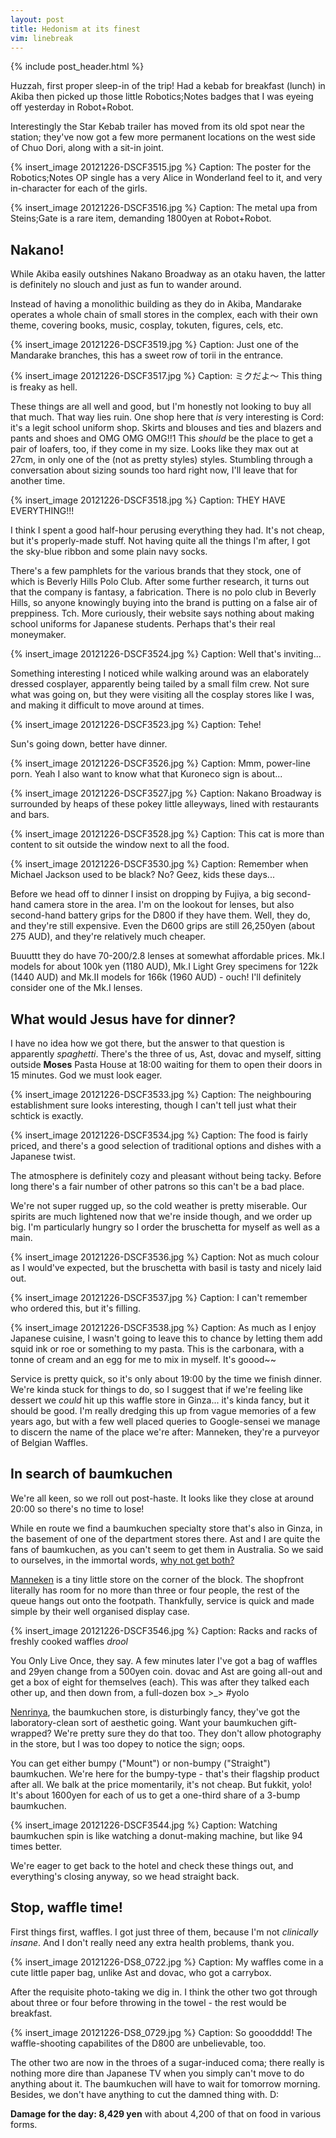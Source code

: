 ```yaml
---
layout: post
title: Hedonism at its finest
vim: linebreak
---
```


{% include post_header.html %}

Huzzah, first proper sleep-in of the trip! Had a kebab for breakfast (lunch) in Akiba then picked up those little Robotics;Notes badges that I was eyeing off yesterday in Robot+Robot.

Interestingly the Star Kebab trailer has moved from its old spot near the station; they've now got a few more permanent locations on the west side of Chuo Dori, along with a sit-in joint.

{% insert_image 20121226-DSCF3515.jpg %}
Caption: The poster for the Robotics;Notes OP single has a very Alice in Wonderland feel to it, and very in-character for each of the girls.

{% insert_image 20121226-DSCF3516.jpg %}
Caption: The metal upa from Steins;Gate is a rare item, demanding 1800yen at Robot+Robot.


## Nakano!

While Akiba easily outshines Nakano Broadway as an otaku haven, the latter is definitely no slouch and just as fun to wander around.

Instead of having a monolithic building as they do in Akiba, Mandarake operates a whole chain of small stores in the complex, each with their own theme, covering books, music, cosplay, tokuten, figures, cels, etc.

{% insert_image 20121226-DSCF3519.jpg %}
Caption: Just one of the Mandarake branches, this has a sweet row of torii in the entrance.

{% insert_image 20121226-DSCF3517.jpg %}
Caption: ミクだよ〜 This thing is freaky as hell.

These things are all well and good, but I'm honestly not looking to buy all that much. That way lies ruin. One shop here that *is* very interesting is Cord: it's a legit school uniform shop. Skirts and blouses and ties and blazers and pants and shoes and OMG OMG OMG!!1 This *should* be the place to get a pair of loafers, too, if they come in my size. Looks like they max out at 27cm, in only one of the (not as pretty styles) styles. Stumbling through a conversation about sizing sounds too hard right now, I'll leave that for another time.

{% insert_image 20121226-DSCF3518.jpg %}
Caption: THEY HAVE EVERYTHING!!!

I think I spent a good half-hour perusing everything they had. It's not cheap, but it's properly-made stuff. Not having quite all the things I'm after, I got the sky-blue ribbon and some plain navy socks.

There's a few pamphlets for the various brands that they stock, one of which is Beverly Hills Polo Club. After some further research, it turns out that the company is fantasy, a fabrication. There is no polo club in Beverly Hills, so anyone knowingly buying into the brand is putting on a false air of preppiness. Tch. More curiously, their website says nothing about making school uniforms for Japanese students. Perhaps that's their real moneymaker.

{% insert_image 20121226-DSCF3524.jpg %}
Caption: Well that's inviting...

Something interesting I noticed while walking around was an elaborately dressed cosplayer, apparently being tailed by a small film crew. Not sure what was going on, but they were visiting all the cosplay stores like I was, and making it difficult to move around at times.

{% insert_image 20121226-DSCF3523.jpg %}
Caption: Tehe!

Sun's going down, better have dinner.

{% insert_image 20121226-DSCF3526.jpg %}
Caption: Mmm, power-line porn. Yeah I also want to know what that Kuroneco sign is about...

{% insert_image 20121226-DSCF3527.jpg %}
Caption: Nakano Broadway is surrounded by heaps of these pokey little alleyways, lined with restaurants and bars.

{% insert_image 20121226-DSCF3528.jpg %}
Caption: This cat is more than content to sit outside the window next to all the food.

{% insert_image 20121226-DSCF3530.jpg %}
Caption: Remember when Michael Jackson used to be black? No? Geez, kids these days...

Before we head off to dinner I insist on dropping by Fujiya, a big second-hand camera store in the area. I'm on the lookout for lenses, but also second-hand battery grips for the D800 if they have them. Well, they do, and they're still expensive. Even the D600 grips are still 26,250yen (about 275 AUD), and they're relatively much cheaper.

Buuuttt they do have 70-200/2.8 lenses at somewhat affordable prices. Mk.I models for about 100k yen (1180 AUD), Mk.I Light Grey specimens for 122k (1440 AUD) and Mk.II models for 166k (1960 AUD) - ouch! I'll definitely consider one of the Mk.I lenses.


## What would Jesus have for dinner?

I have no idea how we got there, but the answer to that question is apparently *spaghetti*. There's the three of us, Ast, dovac and myself, sitting outside **Moses** Pasta House at 18:00 waiting for them to open their doors in 15 minutes. God we must look eager.

{% insert_image 20121226-DSCF3533.jpg %}
Caption: The neighbouring establishment sure looks interesting, though I can't tell just what their schtick is exactly.

{% insert_image 20121226-DSCF3534.jpg %}
Caption: The food is fairly priced, and there's a good selection of traditional options and dishes with a Japanese twist.

The atmosphere is definitely cozy and pleasant without being tacky. Before long there's a fair number of other patrons so this can't be a bad place.

We're not super rugged up, so the cold weather is pretty miserable. Our spirits are much lightened now that we're inside though, and we order up big. I'm particularly hungry so I order the bruschetta for myself as well as a main.

{% insert_image 20121226-DSCF3536.jpg %}
Caption: Not as much colour as I would've expected, but the bruschetta with basil is tasty and nicely laid out.

{% insert_image 20121226-DSCF3537.jpg %}
Caption: I can't remember who ordered this, but it's filling.

{% insert_image 20121226-DSCF3538.jpg %}
Caption: As much as I enjoy Japanese cuisine, I wasn't going to leave this to chance by letting them add squid ink or roe or something to my pasta. This is the carbonara, with a tonne of cream and an egg for me to mix in myself. It's goood~~

Service is pretty quick, so it's only about 19:00 by the time we finish dinner. We're kinda stuck for things to do, so I suggest that if we're feeling like dessert we *could* hit up this waffle store in Ginza... it's kinda fancy, but it should be good. I'm really dredging this up from vague memories of a few years ago, but with a few well placed queries to Google-sensei we manage to discern the name of the place we're after: Manneken, they're a purveyor of Belgian Waffles.


## In search of baumkuchen

We're all keen, so we roll out post-haste. It looks like they close at around 20:00 so there's no time to lose!

While en route we find a baumkuchen specialty store that's also in Ginza, in the basement of one of the department stores there. Ast and I are quite the fans of baumkuchen, as you can't seem to get them in Australia. So we said to ourselves, in the immortal words, [why not get both?](http://knowyourmeme.com/memes/why-dont-we-x-both)

[Manneken](http://www.manneken.co.jp/) is a tiny little store on the corner of the block. The shopfront literally has room for no more than three or four people, the rest of the queue hangs out onto the footpath. Thankfully, service is quick and made simple by their well organised display case.

{% insert_image 20121226-DSCF3546.jpg %}
Caption: Racks and racks of freshly cooked waffles *drool*

You Only Live Once, they say. A few minutes later I've got a bag of waffles and 29yen change from a 500yen coin. dovac and Ast are going all-out and get a box of eight for themselves (each). This was after they talked each other up, and then down from, a full-dozen box >_> #yolo

[Nenrinya](http://www.nenrinya.jp/), the baumkuchen store, is disturbingly fancy, they've got the laboratory-clean sort of aesthetic going. Want your baumkuchen gift-wrapped? We're pretty sure they do that too. They don't allow photography in the store, but I was too dopey to notice the sign; oops.

You can get either bumpy ("Mount") or non-bumpy ("Straight") baumkuchen. We're here for the bumpy-type - that's their flagship product after all. We balk at the price momentarily, it's not cheap. But fukkit, yolo! It's about 1600yen for each of us to get a one-third share of a 3-bump baumkuchen.

{% insert_image 20121226-DSCF3544.jpg %}
Caption: Watching baumkuchen spin is like watching a donut-making machine, but like 94 times better.

We're eager to get back to the hotel and check these things out, and everything's closing anyway, so we head straight back.



## Stop, waffle time!

First things first, waffles. I got just three of them, because I'm not *clinically insane*. And I don't really need any extra health problems, thank you.

{% insert_image 20121226-DS8_0722.jpg %}
Caption: My waffles come in a cute little paper bag, unlike Ast and dovac, who got a carrybox.

After the requisite photo-taking we dig in. I think the other two got through about three or four before throwing in the towel - the rest would be breakfast.

{% insert_image 20121226-DS8_0729.jpg %}
Caption: So gooodddd! The waffle-shooting capabilites of the D800 are unbelievable, too.

The other two are now in the throes of a sugar-induced coma; there really is nothing more dire than Japanese TV when you simply can't move to do anything about it. The baumkuchen will have to wait for tomorrow morning. Besides, we don't have anything to cut the damned thing with. D:



**Damage for the day: 8,429 yen** with about 4,200 of that on food in various forms.

